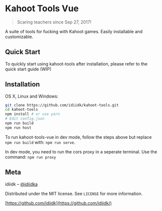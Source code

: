 # Kahoot Tools Vue
> Scaring teachers since Sep 27, 2017!

A suite of tools for fucking with Kahoot games. Easily installable and customizable.

## Quick Start
To quickly start using kahoot-tools after installation, please refer to the quick start guide (WIP)

## Installation

OS X, Linux and Windows:

```sh
git clone https://github.com/idiidk/kahoot-tools.git
cd kahoot-tools
npm install # or use yarn
# Edit config.json
npm run build
npm run host
```

To run kahoot-tools-vue in dev mode, follow the steps above but replace ```npm run build``` with: ```npm run serve```. 

In dev mode, you need to run the cors proxy in a seperate terminal. Use the command: ```npm run proxy```

## Meta

idiidk – [@idiidka](https://twitter.com/idiidka)

Distributed under the MIT license. See ``LICENSE`` for more information.

[https://github.com/idiidk](https://github.com/idiidk/)
